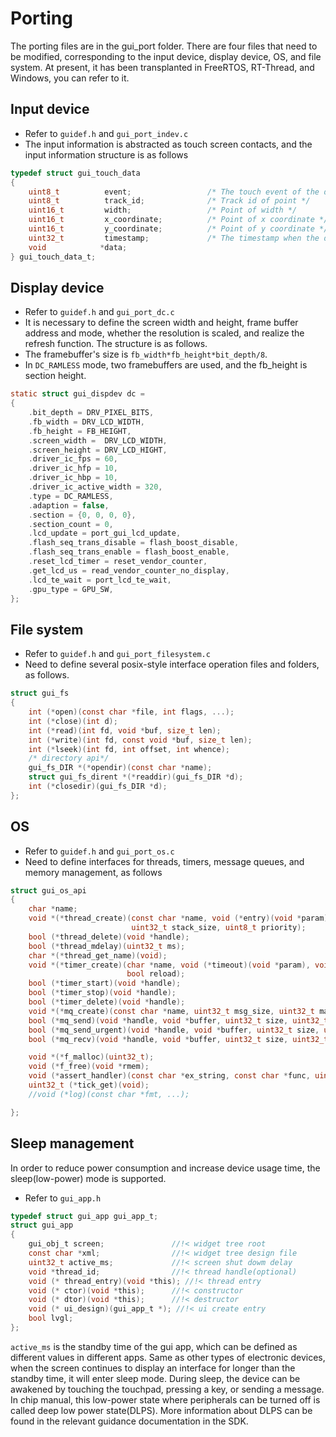 # Porting

The porting files are in the gui_port folder.
    There are four files that need to be modified, corresponding to the input device, display device, OS, and file system.
    At present, it has been transplanted in FreeRTOS, RT-Thread, and Windows, you can refer to it.
## Input device

- Refer to ``guidef.h`` and ``gui_port_indev.c``
- The input information is abstracted as touch screen contacts, and the input information structure is as follows

```C
typedef struct gui_touch_data
{
    uint8_t          event;                 /* The touch event of the data */
    uint8_t          track_id;              /* Track id of point */
    uint16_t         width;                 /* Point of width */
    uint16_t         x_coordinate;          /* Point of x coordinate */
    uint16_t         y_coordinate;          /* Point of y coordinate */
    uint32_t         timestamp;             /* The timestamp when the data was received */
    void            *data;
} gui_touch_data_t;
```

## Display device

- Refer to ``guidef.h`` and ``gui_port_dc.c``
- It is necessary to define the screen width and height, frame buffer address and mode, whether the resolution is scaled, and realize the refresh function. The structure is as follows.
- The framebuffer's size is ```fb_width*fb_height*bit_depth/8```.
- In ```DC_RAMLESS``` mode, two framebuffers are used, and the fb_height is section height.

```C
static struct gui_dispdev dc =
{
    .bit_depth = DRV_PIXEL_BITS,
    .fb_width = DRV_LCD_WIDTH,
    .fb_height = FB_HEIGHT,
    .screen_width =  DRV_LCD_WIDTH,
    .screen_height = DRV_LCD_HIGHT,
    .driver_ic_fps = 60,
    .driver_ic_hfp = 10,
    .driver_ic_hbp = 10,
    .driver_ic_active_width = 320,
    .type = DC_RAMLESS,
    .adaption = false,
    .section = {0, 0, 0, 0},
    .section_count = 0,
    .lcd_update = port_gui_lcd_update,
    .flash_seq_trans_disable = flash_boost_disable,
    .flash_seq_trans_enable = flash_boost_enable,
    .reset_lcd_timer = reset_vendor_counter,
    .get_lcd_us = read_vendor_counter_no_display,
    .lcd_te_wait = port_lcd_te_wait,
    .gpu_type = GPU_SW,
};
```

## File system

- Refer to ``guidef.h`` and ``gui_port_filesystem.c``
- Need to define several posix-style interface operation files and folders, as follows.

```C
struct gui_fs
{
    int (*open)(const char *file, int flags, ...);
    int (*close)(int d);
    int (*read)(int fd, void *buf, size_t len);
    int (*write)(int fd, const void *buf, size_t len);
    int (*lseek)(int fd, int offset, int whence);
    /* directory api*/
    gui_fs_DIR *(*opendir)(const char *name);
    struct gui_fs_dirent *(*readdir)(gui_fs_DIR *d);
    int (*closedir)(gui_fs_DIR *d);
};
```

## OS

- Refer to ``guidef.h`` and ``gui_port_os.c``
- Need to define interfaces for threads, timers, message queues, and memory management, as follows

```C
struct gui_os_api
{
    char *name;
    void *(*thread_create)(const char *name, void (*entry)(void *param), void *param,
                           uint32_t stack_size, uint8_t priority);
    bool (*thread_delete)(void *handle);
    bool (*thread_mdelay)(uint32_t ms);
    char *(*thread_get_name)(void);
    void *(*timer_create)(char *name, void (*timeout)(void *param), void *param, uint32_t time,
                          bool reload);
    bool (*timer_start)(void *handle);
    bool (*timer_stop)(void *handle);
    bool (*timer_delete)(void *handle);
    void *(*mq_create)(const char *name, uint32_t msg_size, uint32_t max_msgs);
    bool (*mq_send)(void *handle, void *buffer, uint32_t size, uint32_t timeout);
    bool (*mq_send_urgent)(void *handle, void *buffer, uint32_t size, uint32_t timeout);
    bool (*mq_recv)(void *handle, void *buffer, uint32_t size, uint32_t timeout);

    void *(*f_malloc)(uint32_t);
    void (*f_free)(void *rmem);
    void (*assert_handler)(const char *ex_string, const char *func, uint32_t line);
    uint32_t (*tick_get)(void);
    //void (*log)(const char *fmt, ...);

};
```

## Sleep management

In order to reduce power consumption and increase device usage time, the sleep(low-power) mode is supported.

- Refer to ``gui_app.h``

```C
typedef struct gui_app gui_app_t;
struct gui_app
{
    gui_obj_t screen;               //!< widget tree root
    const char *xml;                //!< widget tree design file
    uint32_t active_ms;             //!< screen shut dowm delay
    void *thread_id;                //!< thread handle(optional)
    void (* thread_entry)(void *this); //!< thread entry
    void (* ctor)(void *this);      //!< constructor
    void (* dtor)(void *this);      //!< destructor
    void (* ui_design)(gui_app_t *); //!< ui create entry
    bool lvgl;
};
```

``active_ms`` is the standby time of the gui app, which can be defined as different values in different apps.
Same as other types of electronic devices, when the screen continues to display an interface for longer than the standby time, it will enter sleep mode.
During sleep, the device can be awakened by touching the touchpad, pressing a key, or sending a message.
In chip manual, this low-power state where peripherals can be turned off is called deep low power state(DLPS). More information about DLPS can be found in the relevant guidance documentation in the SDK.
